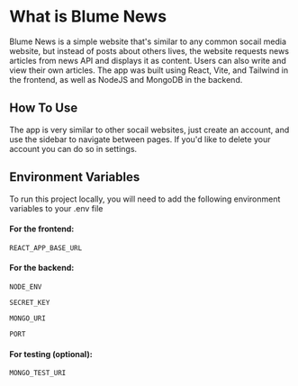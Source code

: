 
# What is Blume News

Blume News is a simple website that's similar to any common socail media website, but instead of posts about others lives, the website requests news articles from news API and displays it as content. Users can also write and view their own articles. The app was built using React, Vite, and Tailwind in the frontend, as well as NodeJS and MongoDB in the backend.

## How To Use 

The app is very similar to other socail websites, just create an account, and use the sidebar to navigate between pages. If you'd like to delete your account you can do so in settings.

## Environment Variables

To run this project locally, you will need to add the following environment variables to your .env file

#### For the frontend:
`REACT_APP_BASE_URL`

#### For the backend:

`NODE_ENV`

`SECRET_KEY`

`MONGO_URI`

`PORT`

#### For testing (optional):

`MONGO_TEST_URI`
